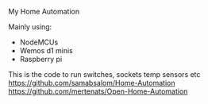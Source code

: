 My Home Automation

Mainly using:

- NodeMCUs
- Wemos d1 minis
- Raspberry pi

This is the code to run switches, sockets temp sensors etc
https://github.com/samabsalom/Home-Automation     
https://github.com/mertenats/Open-Home-Automation
